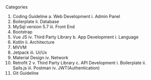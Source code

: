 Categories
1.	Coding Guideline
a.	Web Development
i.	Admin Panel
1.	Boilerplate
ii.	Database
1.	MySql version 5.7
iii.	Front End
1.	Bootstrap
2.	Vue JS
iv.	Third Party Library
b.	App Development
i.	Language
1.	Kotlin
ii.	Architecture
1.	MVVM
2.	Jetpack
iii.	Ui/Ux
1.	Material Design
iv.	Network
1.	Retrofit 2
v.	Third Party Library
c.	API Development
i.	Boilerplate
ii.	Sails.js
iii.	Postman
iv.	JWT(Authentication)
2.	Git Guideline
